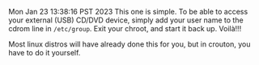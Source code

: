 Mon Jan 23 13:38:16 PST 2023
This one is simple. To be able to access your external (USB) CD/DVD device, simply add your user name to the cdrom line in `/etc/group`. Exit your chroot, and start it back up. Voilà!!!

Most linux distros will have already done this for you, but in crouton, you have to do it yourself.